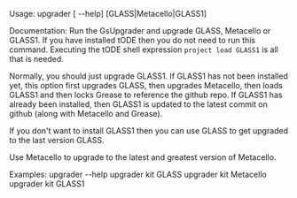 Usage: upgrader [ --help] <stone-name> [GLASS|Metacello|GLASS1]
	
Documentation:
Run the GsUpgrader and upgrade GLASS, Metacello or GLASS1. If you have installed tODE
then you do not need to run this command. Executing the tODE shell expression
`project load GLASS1` is all that is needed.

Normally, you should just upgrade GLASS1. If GLASS1 has not been installed yet, this 
option first upgrades GLASS, then upgrades Metacello, then loads GLASS1 and then locks
Grease to reference the github repo. If GLASS1 has already been installed, then GLASS1
is updated to the latest commit on github (along with Metacello and Grease).

If you don't want to install GLASS1 then you can use GLASS to get upgraded to the 
last version GLASS.

Use Metacello to upgrade to the latest and greatest version of Metacello.

Examples:
    upgrader --help
    upgrader kit GLASS
    upgrader kit Metacello
    upgrader kit GLASS1

